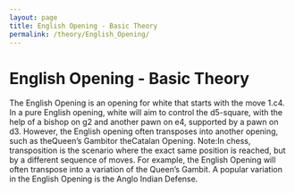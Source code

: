 ```yaml
---
layout: page
title: English Opening - Basic Theory
permalink: /theory/English_Opening/
---
```


# English Opening - Basic Theory

The English Opening is an opening for white that starts with the move 1.c4. In a pure English opening, white will aim to control the d5-square, with the help of a bishop on g2 and another pawn on e4, supported by a pawn on d3.
However, the English opening often transposes into another opening, such as theQueen’s Gambitor theCatalan Opening.
Note:In chess, transposition is the scenario where the exact same position is reached, but by a different sequence of moves. For example, the English Opening will often transpose into a variation of the Queen’s Gambit.
A popular variation in the English Opening is the Anglo Indian Defense.
